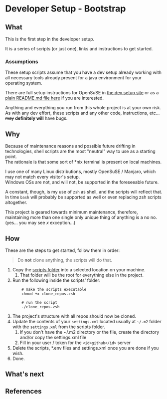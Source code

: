 # Developer Setup - Bootstrap

## What

This is the first step in the developer setup.

It is a series of scripts (or just one), links and instructions to get started.

### Assumptions

These setup scripts assume that you have a dev setup already working with all necessary tools already present for a java environment for your
operating system.

There are full setup instructions for OpenSuSE in [the dev setup site]() or as a [plain README.md file here](../os-setup/linux/OpenSuSE.md) if you are
interested.

Anything and everything you run from this whole project is at your own risk.<br>
As with any dev effort, these scripts and any other code, instructions, etc... ~~may~~ **definitely will** have bugs.

## Why

Because of maintenance reasons and possible future drifting in technologies, shell scripts are the most "neutral" way to use as a starting point.<br>
The rationale is that some sort of *nix terminal is present on local machines.

I use one of many Linux distributions, mostly OpenSuSE / Manjaro, which may not match every visitor's setup.<br>
Windows OSs are not, and will not, be supported in the foreseeable future.

A constant, though, is my use of `zsh` as shell, and the scripts will reflect that.<br>
In time `bash` will probably be supported as well or even replacing zsh scripts altogether.

This project is geared towards minimum maintenance, therefore, maintaining more than one single only unique thing of anything is a no no.<br>
(yes... you may see _x_ exception...)

## How

These are the steps to get started, follow them in order:

> Do **not** clone anything, the scripts will do that.

1. Copy the [scripts folder](bmc-anvil-project) into a selected location on your machine.
    1. That folder will be the root for everything else in the project.
2. Run the following inside the scripts' folder:
    ```shell
        # make the scripts executable
        chmod +x clone_repos.zsh

        # run the script
        ./clone_repos.zsh
    ```
3. The project's structure with all repos should now be cloned.
4. Update the contents of your `settings.xml` located usually at `~/.m2` folder with the `settings.xml` from the scripts folder.
    1. If you don't have the ~/.m2 directory or the file, create the directory and/or copy the settings.xml file
    2. Fill in your user / token for the `<id>github</id>` server
5. Delete the scripts, *.env files and settings.xml once you are done if you wish.
6. Done.

## What's next

## References

